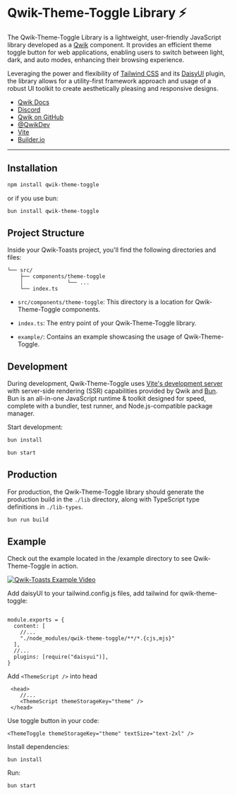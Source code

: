 # Qwik-Theme-Toggle Library ⚡️

The Qwik-Theme-Toggle Library is a lightweight, user-friendly JavaScript library developed as a [Qwik](https://qwik.builder.io/) component. It provides an efficient theme toggle button for web applications, enabling users to switch between light, dark, and auto modes, enhancing their browsing experience.

Leveraging the power and flexibility of [Tailwind CSS](https://tailwindcss.com/) and its [DaisyUI](https://daisyui.com/) plugin, the library allows for a utility-first framework approach and usage of a robust UI toolkit to create aesthetically pleasing and responsive designs.

- [Qwik Docs](https://qwik.builder.io/)
- [Discord](https://qwik.builder.io/chat)
- [Qwik on GitHub](https://github.com/BuilderIO/qwik)
- [@QwikDev](https://twitter.com/QwikDev)
- [Vite](https://vitejs.dev/)
- [Builder.io](https://www.builder.io/)

---

## Installation

```bash
npm install qwik-theme-toggle
```

or if you use bun:

```bash
bun install qwik-theme-toggle
```

## Project Structure

Inside your Qwik-Toasts project, you'll find the following directories and files:

```
└── src/
    ├── components/theme-toggle
    │              └── ...
    └── index.ts
```

- `src/components/theme-toggle`: This directory is a location for Qwik-Theme-Toggle components.

- `index.ts`: The entry point of your Qwik-Theme-Toggle library.

- `example/`: Contains an example showcasing the usage of Qwik-Theme-Toggle.

## Development

During development, Qwik-Theme-Toggle uses [Vite's development server](https://vitejs.dev/) with server-side rendering (SSR) capabilities provided by Qwik and [Bun](https://bun.sh/). Bun is an all-in-one JavaScript runtime & toolkit designed for speed, complete with a bundler, test runner, and Node.js-compatible package manager.

Start development:

```bash
bun install
```

```bash
bun start
```

## Production

For production, the Qwik-Theme-Toggle library should generate the production build in the `./lib` directory, along with TypeScript type definitions in `./lib-types`.

```bash
bun run build
```

## Example

Check out the example located in the /example directory to see Qwik-Theme-Toggle in action.

[![Qwik-Toasts Example Video](https://img.youtube.com/vi/)]()

Add daisyUI to your tailwind.config.js files, add tailwind for qwik-theme-toggle:

```

module.exports = {
  content: [
    //...
    "./node_modules/qwik-theme-toggle/**/*.{cjs,mjs}"
  ],
  //...
  plugins: [require("daisyui")],
}
```

Add `<ThemeScript />` into head

```
 <head>
    //...
    <ThemeScript themeStorageKey="theme" />
 </head>
```

Use toggle button in your code:

```
<ThemeToggle themeStorageKey="theme" textSize="text-2xl" />
```

Install dependencies:

```
bun install
```

Run:

```bash
bun start
```
